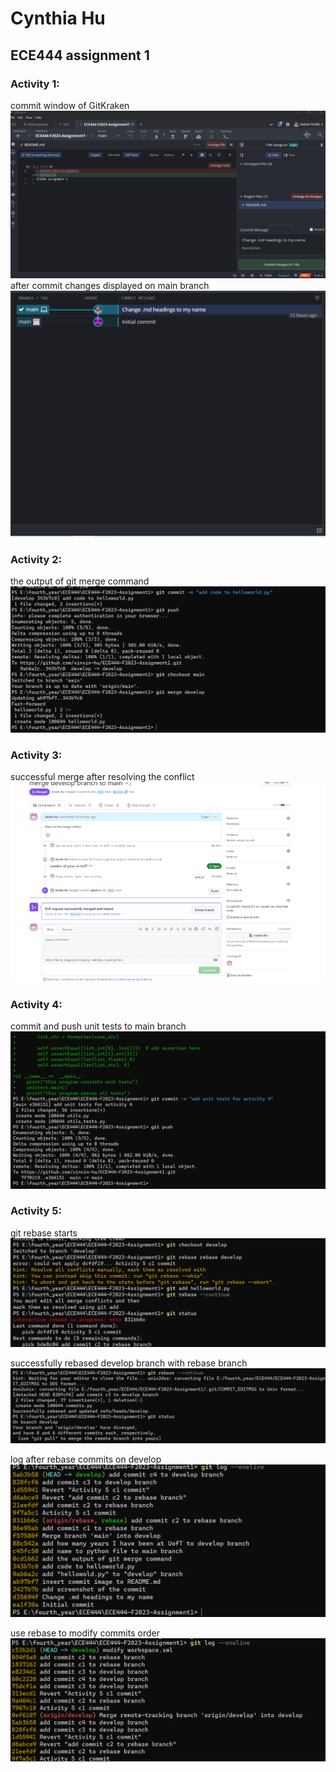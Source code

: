 # Cynthia Hu
## ECE444 assignment 1

### Activity 1:
commit window of GitKraken
![Alt text](<commit snapshot.PNG>)
after commit changes displayed on main branch
![Alt text](<after commit snapshot.PNG>)

### Activity 2:
the output of git merge command
![Alt text](<output of git merge.PNG>)

### Activity 3:
successful merge after resolving the conflict
![Alt text](<merge after resolving conflict.PNG>)

### Activity 4:
commit and push unit tests to main branch
![Alt text](<unit test commits.PNG>)

### Activity 5:
git rebase starts
![Alt text](<git rebase starts.PNG>)

successfully rebased develop branch with rebase branch
![Alt text](<successful rebase.PNG>)

log after rebase commits on develop
![Alt text](<log after rebase commits on develop.PNG>)

use rebase to modify commits order
![Alt text](<use rebase to modify order.PNG>)